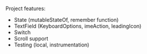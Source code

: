 Project features:

- State (mutableStateOf, remember function)
- TextField (KeyboardOptions, imeAction, leadingIcon)
- Switch
- Scroll support
- Testing (local, instrumentation)
